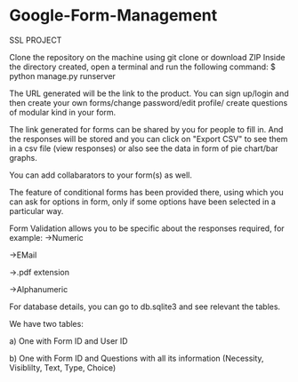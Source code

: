 # Google-Form-Management
SSL PROJECT

Clone the repository on the machine using git clone or download ZIP
Inside the directory created, open a terminal and run the following command:
$ python manage.py runserver

The URL generated will be the link to the product. You can sign up/login and then create your own forms/change password/edit profile/
create questions of modular kind in your form.

The link generated for forms can be shared by you for people to fill in. And the responses will be stored and you can click on 
"Export CSV" to see them in a csv file (view responses) or also see the data in form of pie chart/bar graphs.

You can add collabarators to your form(s) as well.

The feature of conditional forms has been provided there, using which you can ask for options in form, only if some options have been selected in a particular way.

Form Validation allows you to be specific about the responses required, for example:
  ->Numeric
  
  ->EMail
  
  ->.pdf extension
  
  ->Alphanumeric

For database details, you can go to db.sqlite3 and see relevant the tables.

We have two tables:

a) One with Form ID and User ID

b) One with Form ID and Questions with all its information (Necessity, Visiblilty, Text, Type, Choice)

